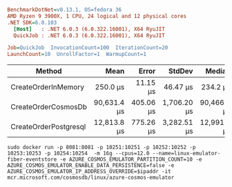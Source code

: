 ``` ini

BenchmarkDotNet=v0.13.1, OS=fedora 36
AMD Ryzen 9 3900X, 1 CPU, 24 logical and 12 physical cores
.NET SDK=6.0.103
  [Host]   : .NET 6.0.3 (6.0.322.16001), X64 RyuJIT
  QuickJob : .NET 6.0.3 (6.0.322.16001), X64 RyuJIT

Job=QuickJob  InvocationCount=100  IterationCount=20  
LaunchCount=10  UnrollFactor=1  WarmupCount=1  

```

|                Method |        Mean |     Error |      StdDev |      Median |
|---------------------- |------------:|----------:|------------:|------------:|
|   CreateOrderInMemory |    250.0 μs |  11.15 μs |    46.47 μs |    234.2 μs |
|   CreateOrderCosmosDb | 90,631.4 μs | 405.06 μs | 1,706.20 μs | 90,466.3 μs |
| CreateOrderPostgresql | 12,813.8 μs | 775.26 μs | 3,282.51 μs | 12,991.5 μs |

```
sudo docker run -p 8081:8081 -p 10251:10251 -p 10252:10252 -p 10253:10253 -p 10254:10254  -m 16g --cpus=12.0 --name=linux-emulator-fiber-eventstore -e AZURE_COSMOS_EMULATOR_PARTITION_COUNT=10 -e AZURE_COSMOS_EMULATOR_ENABLE_DATA_PERSISTENCE=false -e AZURE_COSMOS_EMULATOR_IP_ADDRESS_OVERRIDE=$ipaddr -it mcr.microsoft.com/cosmosdb/linux/azure-cosmos-emulator
```